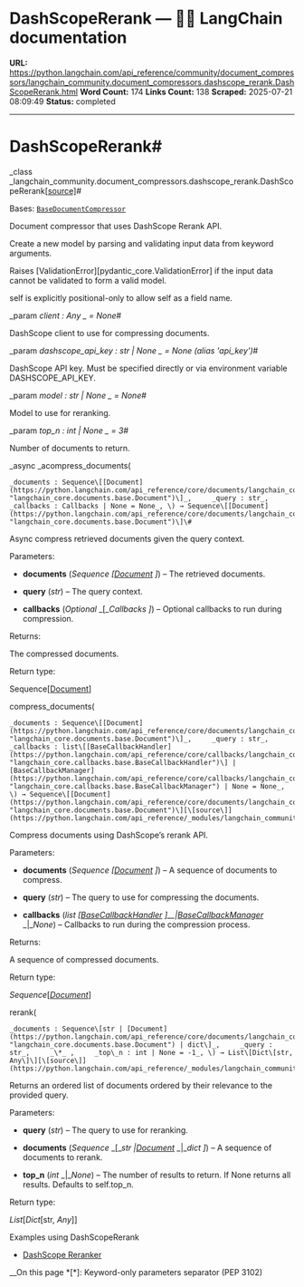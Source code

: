 # DashScopeRerank — 🦜🔗 LangChain  documentation

**URL:** https://python.langchain.com/api_reference/community/document_compressors/langchain_community.document_compressors.dashscope_rerank.DashScopeRerank.html
**Word Count:** 174
**Links Count:** 138
**Scraped:** 2025-07-21 08:09:49
**Status:** completed

---

# DashScopeRerank\#

_class _langchain\_community.document\_compressors.dashscope\_rerank.DashScopeRerank[\[source\]](https://python.langchain.com/api_reference/_modules/langchain_community/document_compressors/dashscope_rerank.html#DashScopeRerank)\#     

Bases: [`BaseDocumentCompressor`](https://python.langchain.com/api_reference/core/documents/langchain_core.documents.compressor.BaseDocumentCompressor.html#langchain_core.documents.compressor.BaseDocumentCompressor "langchain_core.documents.compressor.BaseDocumentCompressor")

Document compressor that uses DashScope Rerank API.

Create a new model by parsing and validating input data from keyword arguments.

Raises \[ValidationError\]\[pydantic\_core.ValidationError\] if the input data cannot be validated to form a valid model.

self is explicitly positional-only to allow self as a field name.

_param _client _: Any_ _ = None_\#     

DashScope client to use for compressing documents.

_param _dashscope\_api\_key _: str | None_ _ = None_ _\(alias 'api\_key'\)_\#     

DashScope API key. Must be specified directly or via environment variable DASHSCOPE\_API\_KEY.

_param _model _: str | None_ _ = None_\#     

Model to use for reranking.

_param _top\_n _: int | None_ _ = 3_\#     

Number of documents to return.

_async _acompress\_documents\(

    _documents : Sequence\[[Document](https://python.langchain.com/api_reference/core/documents/langchain_core.documents.base.Document.html#langchain_core.documents.base.Document "langchain_core.documents.base.Document")\]_,     _query : str_,     _callbacks : Callbacks | None = None_, \) → Sequence\[[Document](https://python.langchain.com/api_reference/core/documents/langchain_core.documents.base.Document.html#langchain_core.documents.base.Document "langchain_core.documents.base.Document")\]\#     

Async compress retrieved documents given the query context.

Parameters:     

  * **documents** \(_Sequence_ _\[_[_Document_](https://python.langchain.com/api_reference/core/documents/langchain_core.documents.base.Document.html#langchain_core.documents.base.Document "langchain_core.documents.base.Document") _\]_\) – The retrieved documents.

  * **query** \(_str_\) – The query context.

  * **callbacks** \(_Optional_ _\[__Callbacks_ _\]_\) – Optional callbacks to run during compression.

Returns:     

The compressed documents.

Return type:     

Sequence\[[Document](https://python.langchain.com/api_reference/core/documents/langchain_core.documents.base.Document.html#langchain_core.documents.base.Document "langchain_core.documents.base.Document")\]

compress\_documents\(

    _documents : Sequence\[[Document](https://python.langchain.com/api_reference/core/documents/langchain_core.documents.base.Document.html#langchain_core.documents.base.Document "langchain_core.documents.base.Document")\]_,     _query : str_,     _callbacks : list\[[BaseCallbackHandler](https://python.langchain.com/api_reference/core/callbacks/langchain_core.callbacks.base.BaseCallbackHandler.html#langchain_core.callbacks.base.BaseCallbackHandler "langchain_core.callbacks.base.BaseCallbackHandler")\] | [BaseCallbackManager](https://python.langchain.com/api_reference/core/callbacks/langchain_core.callbacks.base.BaseCallbackManager.html#langchain_core.callbacks.base.BaseCallbackManager "langchain_core.callbacks.base.BaseCallbackManager") | None = None_, \) → Sequence\[[Document](https://python.langchain.com/api_reference/core/documents/langchain_core.documents.base.Document.html#langchain_core.documents.base.Document "langchain_core.documents.base.Document")\][\[source\]](https://python.langchain.com/api_reference/_modules/langchain_community/document_compressors/dashscope_rerank.html#DashScopeRerank.compress_documents)\#     

Compress documents using DashScope’s rerank API.

Parameters:     

  * **documents** \(_Sequence_ _\[_[_Document_](https://python.langchain.com/api_reference/core/documents/langchain_core.documents.base.Document.html#langchain_core.documents.base.Document "langchain_core.documents.base.Document") _\]_\) – A sequence of documents to compress.

  * **query** \(_str_\) – The query to use for compressing the documents.

  * **callbacks** \(_list_ _\[_[_BaseCallbackHandler_](https://python.langchain.com/api_reference/core/callbacks/langchain_core.callbacks.base.BaseCallbackHandler.html#langchain_core.callbacks.base.BaseCallbackHandler "langchain_core.callbacks.base.BaseCallbackHandler") _\]__|_[_BaseCallbackManager_](https://python.langchain.com/api_reference/core/callbacks/langchain_core.callbacks.base.BaseCallbackManager.html#langchain_core.callbacks.base.BaseCallbackManager "langchain_core.callbacks.base.BaseCallbackManager") _|__None_\) – Callbacks to run during the compression process.

Returns:     

A sequence of compressed documents.

Return type:     

_Sequence_\[[_Document_](https://python.langchain.com/api_reference/core/documents/langchain_core.documents.base.Document.html#langchain_core.documents.base.Document "langchain_core.documents.base.Document")\]

rerank\(

    _documents : Sequence\[str | [Document](https://python.langchain.com/api_reference/core/documents/langchain_core.documents.base.Document.html#langchain_core.documents.base.Document "langchain_core.documents.base.Document") | dict\]_,     _query : str_,     _\*_ ,     _top\_n : int | None = -1_, \) → List\[Dict\[str, Any\]\][\[source\]](https://python.langchain.com/api_reference/_modules/langchain_community/document_compressors/dashscope_rerank.html#DashScopeRerank.rerank)\#     

Returns an ordered list of documents ordered by their relevance to the provided query.

Parameters:     

  * **query** \(_str_\) – The query to use for reranking.

  * **documents** \(_Sequence_ _\[__str_ _|_[_Document_](https://python.langchain.com/api_reference/core/documents/langchain_core.documents.base.Document.html#langchain_core.documents.base.Document "langchain_core.documents.base.Document") _|__dict_ _\]_\) – A sequence of documents to rerank.

  * **top\_n** \(_int_ _|__None_\) – The number of results to return. If None returns all results. Defaults to self.top\_n.

Return type:     

_List_\[_Dict_\[str, _Any_\]\]

Examples using DashScopeRerank

  * [DashScope Reranker](https://python.langchain.com/docs/integrations/document_transformers/dashscope_rerank/)

__On this page   *[\*]: Keyword-only parameters separator (PEP 3102)
